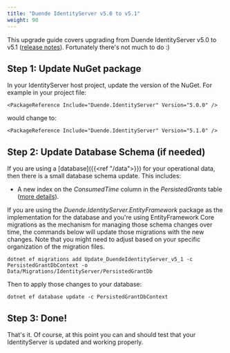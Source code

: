 ```yaml
---
title: "Duende IdentityServer v5.0 to v5.1"
weight: 90
---
```


This upgrade guide covers upgrading from Duende IdentityServer v5.0 to v5.1 ([release notes](https://github.com/DuendeSoftware/IdentityServer/releases/tag/5.1.0)). Fortunately there's not much to do :)

## Step 1: Update NuGet package

In your IdentityServer host project, update the version of the NuGet. 
For example in your project file:

```
<PackageReference Include="Duende.IdentityServer" Version="5.0.0" />
```

would change to: 

```
<PackageReference Include="Duende.IdentityServer" Version="5.1.0" />
```

## Step 2: Update Database Schema (if needed)

If you are using a [database]({{<ref "/data">}}) for your operational data, then there is a small database schema update.
This includes:

* A new index on the *ConsumedTime* column in the *PersistedGrants* table ([more details](https://github.com/DuendeSoftware/IdentityServer/pull/84)).

If you are using the *Duende.IdentityServer.EntityFramework* package as the implementation for the database and you're using EntityFramework Core migrations as the mechanism for managing those schema changes over time, the commands below will update those migrations with the new changes.
Note that you might need to adjust based on your specific organization of the migration files.

```
dotnet ef migrations add Update_DuendeIdentityServer_v5_1 -c PersistedGrantDbContext -o Data/Migrations/IdentityServer/PersistedGrantDb
```

Then to apply those changes to your database:

```
dotnet ef database update -c PersistedGrantDbContext
```

## Step 3: Done!

That's it. Of course, at this point you can and should test that your IdentityServer is updated and working properly.
